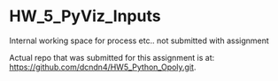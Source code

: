 # HW_5_PyViz_Inputs
Internal working space for process etc.. not submitted with assignment

Actual repo that was submitted for this assignment is at: https://github.com/dcndn4/HW5_Python_Opoly.git.

